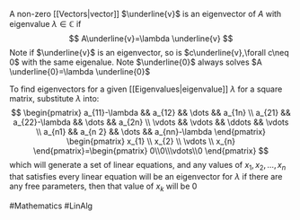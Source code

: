 A non-zero [[Vectors|vector]] $\underline{v}$ is an eigenvector of $A$ with eigenvalue $\lambda \in\mathbb{C}$ if
$$
A\underline{v}=\lambda \underline{v}
$$
Note if $\underline{v}$ is an eigenvector, so is $c\underline{v},\forall c\neq 0$ with the same eigenalue. Note $\underline{0}$ always solves $A \underline{0}=\lambda \underline{0}$ 

To find eigenvectors for a given [[Eigenvalues|eigenvalue]] $\lambda$ for a square matrix, substitute $\lambda$ into:
$$
\begin{pmatrix}
a_{11}-\lambda && a_{12} && \dots && a_{1n} \\
a_{21} && a_{22}-\lambda && \dots && a_{2n} \\
\vdots && \vdots && \ddots && \vdots \\
a_{n1} && a_{n 2} && \dots && a_{nn}-\lambda
\end{pmatrix}
\begin{pmatrix}
x_{1} \\ x_{2} \\ \vdots \\ x_{n}
\end{pmatrix}=\begin{pmatrix}
0\\0\\\vdots\\0
\end{pmatrix}
$$
which will generate a set of linear equations, and any values of $x_{1}, x_{2}, \dots, x_{n}$ that satisfies every linear equation will be an eigenvector for $\lambda$ if there are any free parameters, then that value of $x_{k}$ will be 0 

#Mathematics #LinAlg 